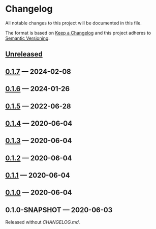 # Changelog

All notable changes to this project will be documented in this file.

The format is based on [Keep a Changelog](http://keepachangelog.com)
and this project adheres to [Semantic Versioning](http://semver.org/spec/v2.0.0.html).

## [Unreleased]

## [0.1.7] — 2024-02-08

## [0.1.6] — 2024-01-26

## [0.1.5] — 2022-06-28

## [0.1.4] — 2020-06-04

## [0.1.3] — 2020-06-04

## [0.1.2] — 2020-06-04

## [0.1.1] — 2020-06-04

## [0.1.0] — 2020-06-04

## 0.1.0-SNAPSHOT — 2020-06-03

Released without _CHANGELOG.md_.

[0.1.0]: https://github.com/b-social/kafka-event-processor/compare/0.1.0-SNAPSHOT...0.1.0
[0.1.1]: https://github.com/b-social/kafka-event-processor/compare/0.1.0...0.1.1
[0.1.2]: https://github.com/b-social/kafka-event-processor/compare/0.1.1...0.1.2
[0.1.3]: https://github.com/b-social/kafka-event-processor/compare/0.1.2...0.1.3
[0.1.4]: https://github.com/b-social/kafka-event-processor/compare/0.1.3...0.1.4
[0.1.5]: https://github.com/b-social/kafka-event-processor/compare/0.1.4...0.1.5
[0.1.6]: https://github.com/b-social/kafka-event-processor/compare/0.1.5...0.1.6
[0.1.7]: https://github.com/b-social/kafka-event-processor/compare/0.1.6...0.1.7
[Unreleased]: https://github.com/b-social/kafka-event-processor/compare/0.1.7...HEAD
